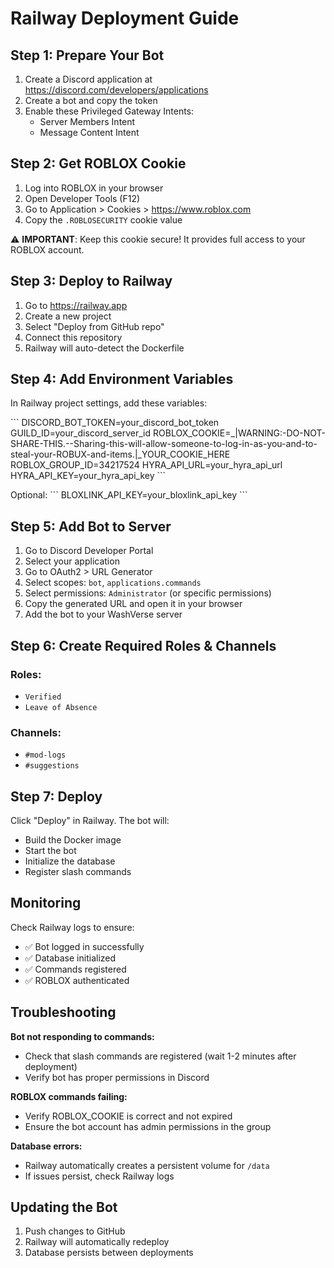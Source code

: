 # Railway Deployment Guide

## Step 1: Prepare Your Bot

1. Create a Discord application at https://discord.com/developers/applications
2. Create a bot and copy the token
3. Enable these Privileged Gateway Intents:
   - Server Members Intent
   - Message Content Intent

## Step 2: Get ROBLOX Cookie

1. Log into ROBLOX in your browser
2. Open Developer Tools (F12)
3. Go to Application > Cookies > https://www.roblox.com
4. Copy the `.ROBLOSECURITY` cookie value

⚠️ **IMPORTANT**: Keep this cookie secure! It provides full access to your ROBLOX account.

## Step 3: Deploy to Railway

1. Go to https://railway.app
2. Create a new project
3. Select "Deploy from GitHub repo"
4. Connect this repository
5. Railway will auto-detect the Dockerfile

## Step 4: Add Environment Variables

In Railway project settings, add these variables:

\`\`\`
DISCORD_BOT_TOKEN=your_discord_bot_token
GUILD_ID=your_discord_server_id
ROBLOX_COOKIE=_|WARNING:-DO-NOT-SHARE-THIS.--Sharing-this-will-allow-someone-to-log-in-as-you-and-to-steal-your-ROBUX-and-items.|_YOUR_COOKIE_HERE
ROBLOX_GROUP_ID=34217524
HYRA_API_URL=your_hyra_api_url
HYRA_API_KEY=your_hyra_api_key
\`\`\`

Optional:
\`\`\`
BLOXLINK_API_KEY=your_bloxlink_api_key
\`\`\`

## Step 5: Add Bot to Server

1. Go to Discord Developer Portal
2. Select your application
3. Go to OAuth2 > URL Generator
4. Select scopes: `bot`, `applications.commands`
5. Select permissions: `Administrator` (or specific permissions)
6. Copy the generated URL and open it in your browser
7. Add the bot to your WashVerse server

## Step 6: Create Required Roles & Channels

### Roles:
- `Verified`
- `Leave of Absence`

### Channels:
- `#mod-logs`
- `#suggestions`

## Step 7: Deploy

Click "Deploy" in Railway. The bot will:
- Build the Docker image
- Start the bot
- Initialize the database
- Register slash commands

## Monitoring

Check Railway logs to ensure:
- ✅ Bot logged in successfully
- ✅ Database initialized
- ✅ Commands registered
- ✅ ROBLOX authenticated

## Troubleshooting

**Bot not responding to commands:**
- Check that slash commands are registered (wait 1-2 minutes after deployment)
- Verify bot has proper permissions in Discord

**ROBLOX commands failing:**
- Verify ROBLOX_COOKIE is correct and not expired
- Ensure the bot account has admin permissions in the group

**Database errors:**
- Railway automatically creates a persistent volume for `/data`
- If issues persist, check Railway logs

## Updating the Bot

1. Push changes to GitHub
2. Railway will automatically redeploy
3. Database persists between deployments
